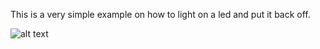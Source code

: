 This is a very simple example on how to light on a led and put it back off.

![alt text](https://github.com/agguro/arduino-project/blob/main/Examples/03-led_onoff/led_onoff-scheme.png)
